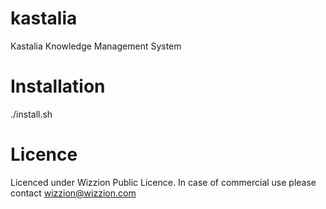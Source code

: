 # kastalia
Kastalia Knowledge Management System

# Installation
./install.sh

# Licence
Licenced under Wizzion Public Licence. In case of commercial use please contact wizzion@wizzion.com


